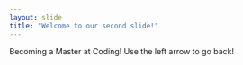 ```yaml
---
layout: slide
title: "Welcome to our second slide!"
---
```

Becoming a Master at Coding!
Use the left arrow to go back!
